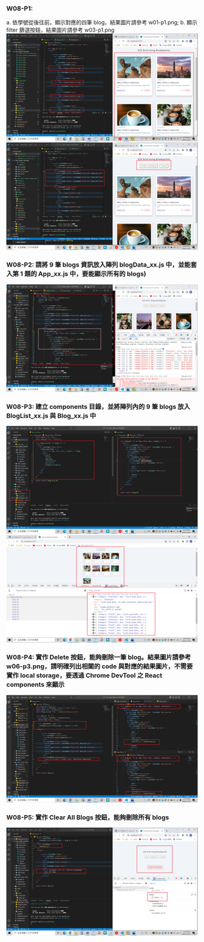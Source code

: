 ### W08-P1:

a. 依學號從後往前，顯示對應的四筆 blog，結果圖片請參考 w01-p1.png; b. 顯示 filter 篩選按鈕，結果圖片請參考 w03-p1.png
![](P1_a.png)
![](P1_b.png)

### W08-P2: 請將 9 筆 blogs 資訊放入陣列 blogData_xx.js 中，並能套入第 1 題的 App_xx.js 中，要能顯示所有的 blogs)

![](P2.png)

### W08-P3: 建立 components 目錄，並將陣列內的 9 筆 blogs 放入 BlogList_xx.js 與 Blog_xx.js 中

![](P3-a.png)
![](P3-b.png)

### W08-P4: 實作 Delete 按鈕，能夠刪除一筆 blog。結果圖片請參考 w06-p3.png，請明確列出相關的 code 與對應的結果圖片，不需要實作 local storage，要透過 Chrome DevTool 之 React components 來顯示

![](P4.png)

### W08-P5: 實作 Clear All Blogs 按鈕，能夠刪除所有 blogs

![](P5.png)
